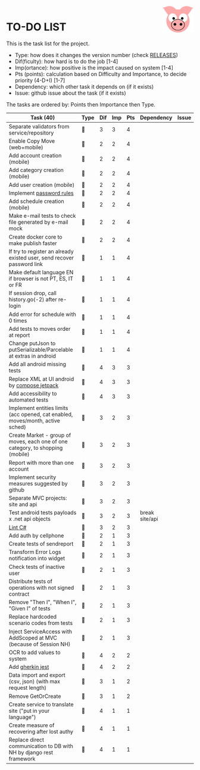 <img src="../site/MVC/Assets/images/pig.svg" width="85" align="right"/>

# TO-DO LIST

This is the task list for the project.

- Type: how does it changes the version number (check [RELEASES](RELEASES.md))
- Dif(ficulty): how hard is to do the job \[1-4\]
- Imp(ortance): how positive is the impact caused on system \[1-4\]
- Pts (points): calculation based on Difficulty and Importance, to decide priority (4-D+I) \[1-7\]
- Dependency: which other task it depends on (if it exists)
- Issue: github issue about the task (if it exists)

The tasks are ordered by: Points then Importance then Type.

| Task (40)                                                                      | Type     | Dif | Imp | Pts | Dependency     | Issue |
| ------------------------------------------------------------------------------ | -------- | --- | --- | --- | -------------- | ----- |
| Separate validators from service/repository                                    | :ant:    |  3  |  3  |  4  |                |       |
| Enable Copy Move (web+mobile)                                                  | :whale:  |  2  |  2  |  4  |                |       |
| Add account creation (mobile)                                                  | :whale:  |  2  |  2  |  4  |                |       |
| Add category creation (mobile)                                                 | :whale:  |  2  |  2  |  4  |                |       |
| Add user creation (mobile)                                                     | :whale:  |  2  |  2  |  4  |                |       |
| Implement [password rules]                                                     | :sheep:  |  2  |  2  |  4  |                |       |
| Add schedule creation (mobile)                                                 | :sheep:  |  2  |  2  |  4  |                |       |
| Make e-mail tests to check file generated by e-mail mock                       | :ant:    |  2  |  2  |  4  |                |       |
| Create docker core to make publish faster                                      | :ant:    |  2  |  2  |  4  |                |       |
| If try to register an already existed user, send recover password link         | :sheep:  |  1  |  1  |  4  |                |       |
| Make default language EN if browser is not PT, ES, IT or FR                    | :sheep:  |  1  |  1  |  4  |                |       |
| If session drop, call history.go(-2) after re-login                            | :sheep:  |  1  |  1  |  4  |                |       |
| Add error for schedule with 0 times                                            | :ant:    |  1  |  1  |  4  |                |       |
| Add tests to moves order at report                                             | :ant:    |  1  |  1  |  4  |                |       |
| Change putJson to putSerializable/Parcelable at extras in android              | :ant:    |  1  |  1  |  4  |                |       |
| Add all android missing tests                                                  | :ant:    |  4  |  3  |  3  |                |       |
| Replace XML at UI android by [compose jetpack]                                 | :ant:    |  4  |  3  |  3  |                |       |
| Add accessibility to automated tests                                           | :ant:    |  4  |  3  |  3  |                |       |
| Implement entities limits (acc opened, cat enabled, moves/month, active sched) | :dragon: |  3  |  2  |  3  |                |       |
| Create Market - group of moves, each one of one category, to shopping (mobile) | :whale:  |  3  |  2  |  3  |                |       |
| Report with more than one account                                              | :whale:  |  3  |  2  |  3  |                |       |
| Implement security measures suggested by github                                | :ant:    |  3  |  2  |  3  |                |       |
| Separate MVC projects: site and api                                            | :ant:    |  3  |  2  |  3  |                |       |
| Test android tests payloads x .net api objects                                 | :ant:    |  3  |  2  |  3  | break site/api |       |
| [Lint C#]                                                                      | :ant:    |  3  |  2  |  3  |                |       |
| Add auth by cellphone                                                          | :whale:  |  2  |  1  |  3  |                |       |
| Create tests of sendreport                                                     | :ant:    |  2  |  1  |  3  |                |       |
| Transform Error Logs notification into widget                                  | :ant:    |  2  |  1  |  3  |                |       |
| Check tests of inactive user                                                   | :ant:    |  2  |  1  |  3  |                |       |
| Distribute tests of operations with not signed contract                        | :ant:    |  2  |  1  |  3  |                |       |
| Remove "Then I", "When I", "Given I" of tests                                  | :ant:    |  2  |  1  |  3  |                |       |
| Replace hardcoded scenario codes from tests                                    | :ant:    |  2  |  1  |  3  |                |       |
| Inject ServiceAccess with AddScoped at MVC (because of Session NH)             | :ant:    |  2  |  1  |  3  |                |       |
| OCR to add values to system                                                    | :dragon: |  4  |  2  |  2  |                |       |
| Add [gherkin jest]                                                             | :ant:    |  4  |  2  |  2  |                |       |
| Data import and export (csv, json) (with max request length)                   | :dragon: |  3  |  1  |  2  |                |       |
| Remove GetOrCreate                                                             | :ant:    |  3  |  1  |  2  |                |       |
| Create service to translate site ("put in your language")                      | :dragon: |  4  |  1  |  1  |                |       |
| Create measure of recovering after lost authy                                  | :sheep:  |  4  |  1  |  1  |                |       |
| Replace direct communication to DB with NH by django rest framework            | :ant:    |  4  |  1  |  1  |                |       |

[compose jetpack]: https://medium.com/@nglauber/jetpack-compose-o-framework-de-ui-do-android-para-os-pr%C3%B3ximos-10-anos-e19adf28e57e
[password rules]: https://cheatsheetseries.owasp.org/cheatsheets/Authentication_Cheat_Sheet.html#implement-proper-password-strength-controls
[gherkin jest]: https://www.npmjs.com/package/gherkin-jest
[Lint C#]: https://medium.com/@michaelparkerdev/linting-c-in-2019-stylecop-sonar-resharper-and-roslyn-73e88af57ebd
[#28]: https://github.com/darakeon/dfm/issues/28
[#50]: https://github.com/darakeon/dfm/issues/50
